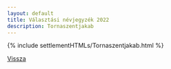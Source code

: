```yaml
---
layout: default
title: Választási névjegyzék 2022
description: Tornaszentjakab
---
```


{% include settlementHTMLs/Tornaszentjakab.html %}

[Vissza](../)